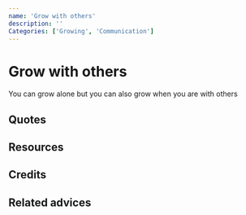 ```yaml
---
name: 'Grow with others'
description: ''
Categories: ['Growing', 'Communication']
---
```

# Grow with others

You can grow alone but you can also grow when you are with others

## Quotes

## Resources

## Credits

## Related advices

